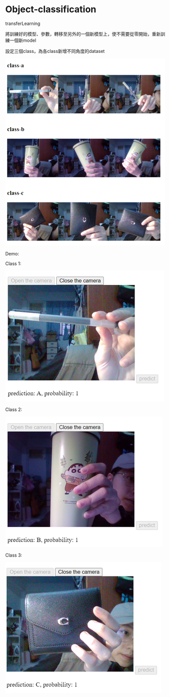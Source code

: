 # Object-classification
transferLearning

將訓練好的模型、參數，轉移至另外的一個新模型上，使不需要從零開始，重新訓練一個新model

設定三個class，為各class新增不同角度的dataset

![image](https://github.com/LizhuChen/Object-classification/blob/main/img/class.PNG)

Demo:

Class 1:

![image](https://github.com/LizhuChen/Object-classification/blob/main/img/pen.PNG)

Class 2:

![image](https://github.com/LizhuChen/Object-classification/blob/main/img/water.PNG)

Class 3:

![image](https://github.com/LizhuChen/Object-classification/blob/main/img/bag.PNG)
